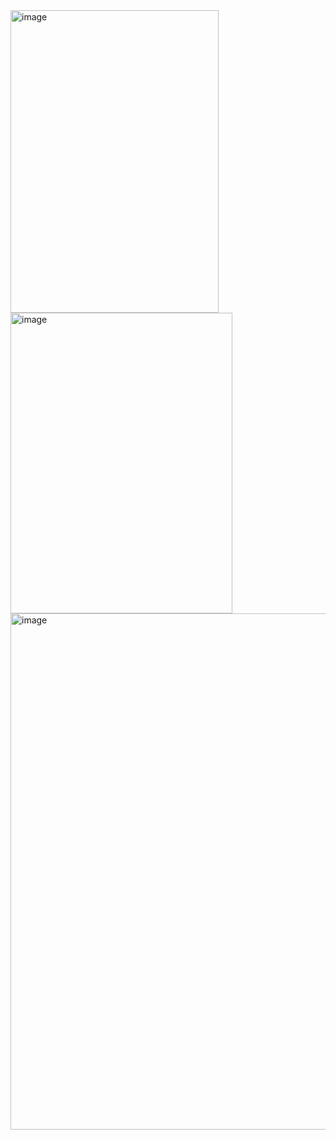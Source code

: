 <img width="333" height="484" alt="image" src="https://github.com/user-attachments/assets/6704b7e9-d9bf-42ee-9475-474a4f331f7e" />
<img width="355" height="481" alt="image" src="https://github.com/user-attachments/assets/e6f6047e-a885-497d-a411-b3d9b12506e5" />
<img width="557" height="826" alt="image" src="https://github.com/user-attachments/assets/c6a0bcb0-1ebc-472d-8190-6103b61e582c" />













